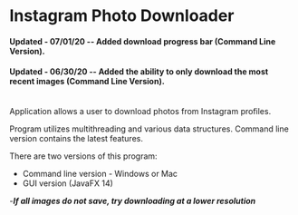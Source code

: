 # Instagram Photo Downloader

#### Updated -  07/01/20 -- Added download progress bar (Command Line Version). 
#### Updated -  06/30/20 -- Added the ability to only download the most recent images (Command Line Version).   
<br>   
Application allows a user to download photos from Instagram profiles. 

Program utilizes multithreading and various data structures. 
Command line version contains the latest features. 

There are two versions of this program: 
- Command line version - Windows or Mac
- GUI version (JavaFX 14)



-***If all images do not save, try downloading at a lower resolution***  
 
 
